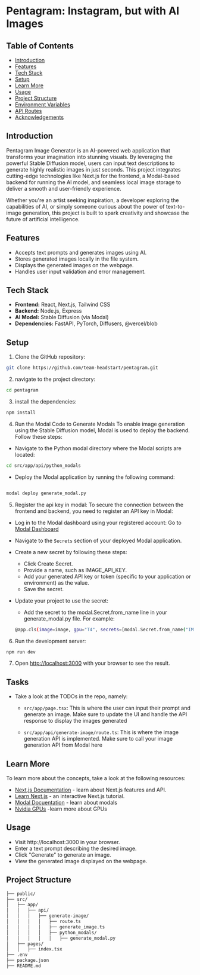# Pentagram: Instagram, but with AI Images
## Table of Contents
- [Introduction](#introduction)
- [Features](#features)
- [Tech Stack](#tech-stack)
- [Setup](#setup)
- [Learn More](#learn-more)
- [Usage](#usage)
- [Project Structure](#Project-structure)
- [Environment Variables](#environment-variables)
- [API Routes](#api-routes)
- [Acknowledgements](#acknowledgements)

## Introduction
Pentagram Image Generator is an AI-powered web application that transforms your imagination into stunning visuals. By leveraging the powerful Stable Diffusion model, users can input text descriptions to generate highly realistic images in just seconds. This project integrates cutting-edge technologies like Next.js for the frontend, a Modal-based backend for running the AI model, and seamless local image storage to deliver a smooth and user-friendly experience.

Whether you're an artist seeking inspiration, a developer exploring the capabilities of AI, or simply someone curious about the power of text-to-image generation, this project is built to spark creativity and showcase the future of artificial intelligence.

## Features
- Accepts text prompts and generates images using AI.
- Stores generated images locally in the file system.
- Displays the generated images on the webpage.
- Handles user input validation and error management.

## Tech Stack
- **Frontend:** React, Next.js, Tailwind CSS
- **Backend:** Node.js, Express
- **AI Model:** Stable Diffusion (via Modal)
- **Dependencies:** FastAPI, PyTorch, Diffusers, @vercel/blob

## Setup
1. Clone the GitHub repository:

```bash
git clone https://github.com/team-headstart/pentagram.git
```

2. navigate to the project directory:

```bash
cd pentagram
```

3. install the dependencies:

```bash
npm install
```
4. Run the Modal Code to Generate Modals
To enable image generation using the Stable Diffusion model, Modal is used to deploy the backend. Follow these steps:
- Navigate to the Python modal directory where the Modal scripts are located:
```sh
cd src/app/api/python_modals

```
- Deploy the Modal application by running the following command:
```sh

modal deploy generate_modal.py
```

5. Register the api key in modal:
To secure the connection between the frontend and backend, you need to register an API key in Modal:
- Log in to the Modal dashboard using your registered account: Go to [Modal Dashboard](https://modal.com/login)
- Navigate to the `Secrets` section of your deployed Modal application.
- Create a new secret by following these steps:
    - Click Create Secret.
    - Provide a name, such as IMAGE_API_KEY.
    - Add your generated API key or token (specific to your application or environment) as the value.
    - Save the secret.
- Update your project to use the secret:

    - Add the secret to the modal.Secret.from_name line in your generate_modal.py file. For example:
    ```sh
    @app.cls(image=image, gpu="T4", secrets=[modal.Secret.from_name("IMAGE_API_KEY")])
    ```
6. Run the development server:

```sh
npm run dev
```
7. Open [http://localhost:3000](http://localhost:3000) with your browser to see the result.

## Tasks

- Take a look at the TODOs in the repo, namely:

    - `src/app/page.tsx`: This is where the user can input their prompt and generate an image. Make sure to update the UI and handle the API response to display the images generated

    - `src/app/api/generate-image/route.ts`: This is where the image generation API is implemented. Make sure to call your image generation API from Modal here


## Learn More

To learn more about the concepts, take a look at the following resources:

- [Next.js Documentation](https://nextjs.org/docs) - learn about Next.js features and API.
- [Learn Next.js](https://nextjs.org/learn) - an interactive Next.js tutorial.
- [Modal Docuentation](https://modal.com/docs/examples/hello_world) - learn about modals
- [Nvidia GPUs](https://www.digitalocean.com/community/tutorials/h100_vs_other_gpus_choosing_the_right_gpu_for_your_machine_learning_workload) -learn more about GPUs

## Usage
- Visit http://localhost:3000 in your browser.
- Enter a text prompt describing the desired image.
- Click "Generate" to generate an image.
- View the generated image displayed on the webpage.

## Project Structure
```sh
├── public/
├── src/
│   ├── app/
│   │   ├── api/
│   │   │   ├── generate-image/
│   │   │   │   ├── route.ts
│   │   │   │   ├── generate_image.ts
│   │   │   │   ├── python_modals/
│   │   │   │   │   ├── generate_modal.py
│   ├── pages/
│   │   ├── index.tsx
├── .env
├── package.json
├── README.md

```
